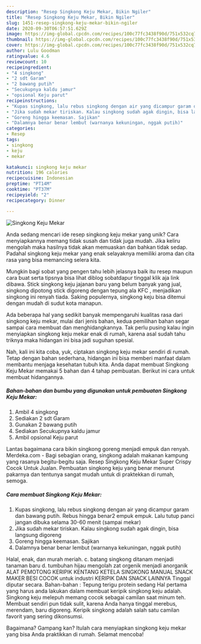 ```yaml
---
description: "Resep Singkong Keju Mekar, Bikin Ngiler"
title: "Resep Singkong Keju Mekar, Bikin Ngiler"
slug: 1451-resep-singkong-keju-mekar-bikin-ngiler
date: 2020-09-30T06:57:51.629Z
image: https://img-global.cpcdn.com/recipes/100c77fc3438f90d/751x532cq70/singkong-keju-mekar-foto-resep-utama.jpg
thumbnail: https://img-global.cpcdn.com/recipes/100c77fc3438f90d/751x532cq70/singkong-keju-mekar-foto-resep-utama.jpg
cover: https://img-global.cpcdn.com/recipes/100c77fc3438f90d/751x532cq70/singkong-keju-mekar-foto-resep-utama.jpg
author: Lulu Goodman
ratingvalue: 4.6
reviewcount: 10
recipeingredient:
- "4 singkong"
- "2 sdt Garam"
- "2 bawang putih"
- "Secukupnya kaldu jamur"
- "opsional Keju parut"
recipeinstructions:
- "Kupas singkong, lalu rebus singkong dengan air yang dicampur garam dan bawang putih. Rebus hingga benar2 empuk empuk. Lalu tutup panci jangan dibuka selama 30-60 menit (sampai mekar)"
- "Jika sudah mekar tiriskan. Kalau singkong sudah agak dingin, bisa langsung digoreng"
- "Goreng hingga keemasan. Sajikan"
- "Dalamnya benar benar lembut (warnanya kekuningan, nggak putih)"
categories:
- Resep
tags:
- singkong
- keju
- mekar

katakunci: singkong keju mekar 
nutrition: 196 calories
recipecuisine: Indonesian
preptime: "PT14M"
cooktime: "PT37M"
recipeyield: "2"
recipecategory: Dinner

---
```



![Singkong Keju Mekar](https://img-global.cpcdn.com/recipes/100c77fc3438f90d/751x532cq70/singkong-keju-mekar-foto-resep-utama.jpg)

Anda sedang mencari ide resep singkong keju mekar yang unik? Cara menyiapkannya memang tidak susah dan tidak juga mudah. Jika keliru mengolah maka hasilnya tidak akan memuaskan dan bahkan tidak sedap. Padahal singkong keju mekar yang enak selayaknya memiliki aroma dan cita rasa yang bisa memancing selera kita.

Mungkin bagi sobat yang pengen tahu lebih jelasnya baik itu resep maupun cara buat serta tipsnya bisa lihat diblog sobatdapur tinggal klik aja link dibawa. Stick singkong keju jajanan baru yang belum banyak yang jual, singkong dipotong stick digoreng dengan tepung ala KFC , menjadikan singkong ini renyah tiada. Saking populernya, singkong keju bisa ditemui dengan mudah di sudut kota manapun.

Ada beberapa hal yang sedikit banyak mempengaruhi kualitas rasa dari singkong keju mekar, mulai dari jenis bahan, kedua pemilihan bahan segar sampai cara membuat dan menghidangkannya. Tak perlu pusing kalau ingin menyiapkan singkong keju mekar enak di rumah, karena asal sudah tahu triknya maka hidangan ini bisa jadi suguhan spesial.


Nah, kali ini kita coba, yuk, ciptakan singkong keju mekar sendiri di rumah. Tetap dengan bahan sederhana, hidangan ini bisa memberi manfaat dalam membantu menjaga kesehatan tubuh kita. Anda dapat membuat Singkong Keju Mekar memakai 5 bahan dan 4 tahap pembuatan. Berikut ini cara untuk membuat hidangannya.

<!--inarticleads1-->

##### Bahan-bahan dan bumbu yang digunakan untuk pembuatan Singkong Keju Mekar:

1. Ambil 4 singkong
1. Sediakan 2 sdt Garam
1. Gunakan 2 bawang putih
1. Sediakan Secukupnya kaldu jamur
1. Ambil opsional Keju parut


Lantas bagaimana cara bikin singkong goreng menjadi empuk dan renyah. Merdeka.com - Bagi sebagian orang, singkong adalah makanan kampung yang rasanya begitu-begitu saja. Resep Singkong Keju Mekar Super Crispy Cocok Untuk Jualan. Pembuatan singkong keju yang benar menurut pakarnya dan tentunya sangat mudah untuk di praktekkan di rumah, semoga. 

<!--inarticleads2-->

##### Cara membuat Singkong Keju Mekar:

1. Kupas singkong, lalu rebus singkong dengan air yang dicampur garam dan bawang putih. Rebus hingga benar2 empuk empuk. Lalu tutup panci jangan dibuka selama 30-60 menit (sampai mekar)
1. Jika sudah mekar tiriskan. Kalau singkong sudah agak dingin, bisa langsung digoreng
1. Goreng hingga keemasan. Sajikan
1. Dalamnya benar benar lembut (warnanya kekuningan, nggak putih)


Halal, enak, dan murah meriah. c. batang singkong ditanam menjadi tanaman baru d. tumbuhan hijau mengolah zat orgenik menjadi anorganik ALAT PEMOTONG KERIPIK KENTANG KETELA SINGKONG MANUAL SNACK MAKER BESI COCOK untuk industri KERIPIK DAN SNACK LAINNYA Tinggal diputar secara. Bahan-bahan : Tepung terigu protein sedang Hal pertama yang harus anda lakukan dalam membuat keripik singkong keju adalah. Singkong keju melepuh memang cocok sebagai camilan saat minum teh. Membuat sendiri pun tidak sulit, karena Anda hanya tinggal merebus, merendam, baru digoreng. Keripik singkong adalah salah satu camilan favorit yang sering dikonsumsi. 

Bagaimana? Gampang kan? Itulah cara menyiapkan singkong keju mekar yang bisa Anda praktikkan di rumah. Selamat mencoba!
